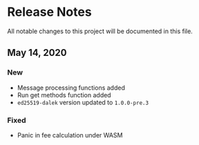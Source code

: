 # Release Notes
All notable changes to this project will be documented in this file.

## May 14, 2020
### New
- Message processing functions added
- Run get methods function added
- `ed25519-dalek` version updated to `1.0.0-pre.3`

### Fixed
- Panic in fee calculation under WASM
